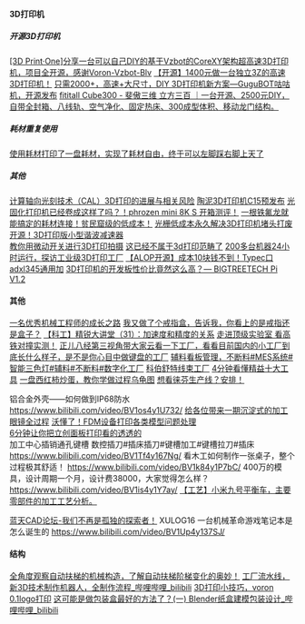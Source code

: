 

#### 3D打印机
##### 开源3D打印机
[[3D Print·One]分享一台可以自己DIY的基于Vzbot的CoreXY架构超高速3D打印机，项目全开源，感谢Voron-Vzbot-Blv](https://www.bilibili.com/medialist/play/watchlater/BV1XY4y1Y7Mw)
[【开源】1400元做一台独立3Z的高速3D打印机！](https://www.bilibili.com/video/BV15u4y1U7Kx/)
[只需2000+，高速+大尺寸，DIY 3D打印机新方案—GuguBOT咕咕机，开源发布](https://www.bilibili.com/video/BV19c41177Xv/)
[fititall Cube300 - 斐傲三维 立方三百 ｜一台开源、2500元DIY，自带全封箱、八线轨、空气净化、固定热床、300成型体积、移动龙门结构。](https://www.bilibili.com/video/BV1xo4y1x7xM/)

##### 耗材重复使用
[使用耗材打印了一盘耗材，实现了耗材自由，终于可以左脚踩右脚上天了](https://www.bilibili.com/video/BV1MV4y1P7u1/)
##### 其他
[计算轴向光刻技术（CAL）3D打印的进展与相关风险](https://www.bilibili.com/video/BV18u411n716/)
[陶泥3D打印机C15预发布](https://www.bilibili.com/video/BV1mh4y1R7i4/)
[光固化打印机已经卷成这样了吗？！phrozen mini 8K S 开箱测评！](https://www.bilibili.com/video/BV1Tz4y1q7DJ/)
[一根铁氟龙就能搞定的耗材连接！贫民窟级的低成本！](https://www.bilibili.com/video/BV1wB4y1m7ph/)
[光栅低成本永久解决3D打印机堵头打废](https://www.bilibili.com/video/BV1Vo4y1z7Mp/)
[开源！3D打印版小型谐波减速器](https://www.bilibili.com/video/BV1bv4y1X76C/?spm_id_from=333.999.0.0&vd_source=8628b70b8921792574747e076af0f11a)  
[教你用微动开关进行3D打印拍摄](https://www.bilibili.com/video/BV19M4y1m7aL/)
[这已经不属于3d打印范畴了](https://www.bilibili.com/video/BV1C84y1q7Hc/)
[200多台机器24小时运行，探访工业级3D打印工厂](https://www.bilibili.com/video/BV1Wj411S7Ha/)
[【ALOP开源】成本10块钱不到！Typec口adxl345通用加](https://www.bilibili.com/video/BV12B4y1y73k)
[3D打印机的开发板性价比竟然这么高？— BIGTREETECH Pi V1.2](https://www.bilibili.com/video/BV1cg4y1L79N/)


#### 其他
[一名优秀机械工程师的成长之路](https://zhuanlan.zhihu.com/p/626946118)
[我又做了个戒指盒，告诉我，你看上的是戒指还是盒子？](https://www.bilibili.com/video/BV1cV4y1x7jd/)
[【科工】精锐大讲堂（31）：加速度和精度的关系](https://www.bilibili.com/video/BV1ce4y1P7Cu/)
[走进顶级实验室 看高铁对撞实测！](https://www.bilibili.com/video/BV1jN411179P/)
[正儿八经第三视角带大家云看一下工厂，看看目前国内的小工厂到底长什么样子，是不是你心目中做键盘的工厂](https://www.bilibili.com/video/BV1nM4y1771d/)
[辅料看板管理，不断料#MES系统#智能三色灯#辅料#不断料#数字化工厂](https://www.bilibili.com/video/BV1Um4y1i7Py/)
[科伯舒特线束工厂](https://www.bilibili.com/video/BV1cN411C7Z2/)
[4分钟看懂精益十大工具](https://www.bilibili.com/video/BV1o54y1M77u/)
[一盘西红柿炒蛋，教你学做过程乌龟图](https://www.bilibili.com/video/BV1Yh4y1n7ie/)
[想看徕芬生产线？安排！](https://www.bilibili.com/video/BV14s4y1d7bY/)



铝合金外壳——如何做到IP68防水
https://www.bilibili.com/video/BV1os4y1U732/
[给各位带来一期沉淀式的加工眼镜全过程](https://www.bilibili.com/video/BV1z8411L7Ka/)
[沃懂了！FDM设备打印各类模型问题处理](http://mp.weixin.qq.com/s?__biz=MjM5NzIwNDA5Ng==&mid=2658478291&idx=2&sn=cdf4bb8465ddf4126a0526fd012c47fb&chksm=bd5c113c8a2b982aabf063f59e1cec25ac761533f9e53a9c7138c2ba9056f45c00bc74cae0c9&mpshare=1&scene=24&srcid=0906cmQEsngV3rX4lftiGvQz&sharer_sharetime=1599381259710&sharer_shareid=dbea55232efe8afc21236db57661f38e#rd)  
[6分钟让你把立创面板打印看的透透的](https://www.bilibili.com/video/BV1SW4y1M7wZ/?spm_id_from=333.999.0.0)  
加工中心插销通孔键槽 数控插刀#插床插刀#键槽加工#键槽拉刀#插床
https://www.bilibili.com/video/BV1Tf4y167Ng/
看木工如何制作一张桌子，整个过程极其舒适！
https://www.bilibili.com/video/BV1k84y1P7bC/
400万的模具，设计周期一个月，设计费38000，大家觉得怎么样？
https://www.bilibili.com/video/BV1is4y1Y7ay/
[【工艺】小米九号平衡车，主要零部件的加工工艺分析。](https://www.bilibili.com/video/BV1Td4y1z76Z/)

[蓝天CAD论坛-我们不再是孤独的探索者！](http://www.cncad.net/)
XULOG16 一台机械革命游戏笔记本是怎么诞生的
https://www.bilibili.com/video/BV1Up4y137SJ/
#### 结构
[全角度观察自动扶梯的机械构造，了解自动扶梯阶梯变化的奥妙！](https://www.bilibili.com/video/BV1Vq4y1c7kv)
[工厂流水线，新3D技术制作机器人，全制作流程_哔哩哔哩_bilibili](https://www.bilibili.com/video/BV1TY411E77H/?vd_source=8628b70b8921792574747e076af0f11a)
[3D打印小技巧，voron 0.1logo打印](https://www.bilibili.com/video/BV1M3411M7NC)
[这可能是做包装盒最好的方法了？(一) Blender纸盒建模包装设计_哔哩哔哩_bilibili](https://www.bilibili.com/video/BV13L411P7sM/?vd_source=8628b70b8921792574747e076af0f11a)